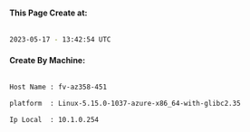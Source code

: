 
   
#### This Page Create at:

```bash

2023-05-17 - 13:42:54 UTC

```

#### Create By Machine:

```bash

Host Name : fv-az358-451

platform  : Linux-5.15.0-1037-azure-x86_64-with-glibc2.35

Ip Local  : 10.1.0.254

```

